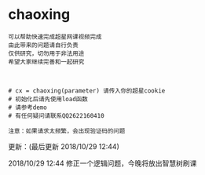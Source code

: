 # chaoxing
    可以帮助快速完成超星网课视频完成
    由此带来的问题请自行负责
    仅供研究，切勿用于非法用途
    希望大家继续完善和一起研究



    # cx = chaoxing(parameter) 请传入你的超星cookie
    # 初始化后请先使用load函数
    # 请参考demo
    # 有任何疑问请联系QQ2622160410

    注意：如果请求太频繁，会出现验证码的问题


更新：(最后更新 2018/10/29 12:44)

2018/10/29 12:44 修正一个逻辑问题，今晚将放出智慧树刷课
